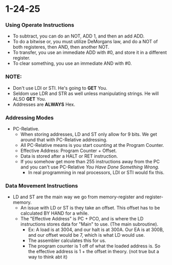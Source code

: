 # 1-24-25 

### Using Operate Instructions 
- To subtract, you can do an NOT, ADD 1, and then an add ADD.
- To do a bitwise or, you must utilize DeMorgans law, and do a NOT of both registeres, then AND, then another NOT. 
- To transfer, you use an immediate ADD with #0, and store it in a different register. 
- To clear something, you use an immediate AND with #0. 

### NOTE:
- Don't use LDI or STI. He's going to **GET** You. 
- Seldom use LDR and STR as well unless manipulating strings. He will ALSO **GET** You.
- Addresses are **ALWAYS** Hex.

### Addressing Modes
- PC-Relative.
    - When storing addresses, LD and ST only allow for 9 bits. We get around that with PC-Relative addressing.
    - All PC-Relative means is you start counting at the Program Counter. 
    - Effective Address: Program Counter + Offset. 
    - Data is stored after a HALT or RET instruction. 
    - If you somehow get more than 255 instructions away from the PC and you can't use PC-Relative *You Have Done Something Wrong.*
        - In real programming in real processors, LDI or STI would fix this. 
    
### Data Movement Instructions
- LD and ST are the main way we go from memory-register and register-memory. 
    - An issue with LD or ST is they take an offset. This offset has to be calculated BY HAND for a while.
    - The "Effective Address" is PC + PCO, and is where the LD instructions stores data for "Main" to use. (The main subroutine).
        - Ex: A load is at 3004, and our halt is at 300A. Our EA is at 300B, and our offset would be 7, which is what LD would use.
        - The assembler calculates this for us. 
        - The program counter is 1 off of what the loaded address is. So the effective address is 1 + the offset in theory. (not true but a way to think abt it)



